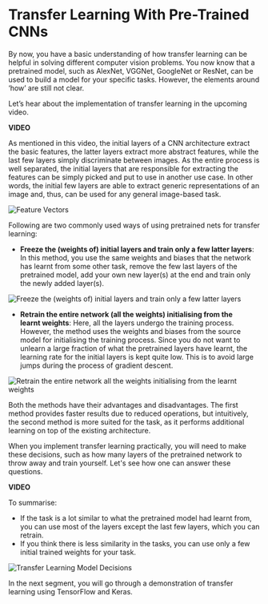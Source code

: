 # Transfer Learning With Pre-Trained CNNs

By now, you have a basic understanding of how transfer learning can be helpful in solving different computer vision problems. You now know that a pretrained model, such as AlexNet, VGGNet, GoogleNet or ResNet, can be used to build a model for your specific tasks. However, the elements around ‘how’ are still not clear.

Let’s hear about the implementation of transfer learning in the upcoming video.

**VIDEO**

As mentioned in this video, the initial layers of a CNN architecture extract the basic features, the latter layers extract more abstract features, while the last few layers simply discriminate between images. As the entire process is well separated, the initial layers that are responsible for extracting the features can be simply picked and put to use in another use case. In other words, the initial few layers are able to extract generic representations of an image and, thus, can be used for any general image-based task.

![Feature Vectors](https://i.ibb.co/ftQqvQw/Feature-Vectors.jpg)

Following are two commonly used ways of using pretrained nets for transfer learning:

- **Freeze the (weights of) initial layers and train only a few latter layers**: In this method, you use the same weights and biases that the network has learnt from some other task, remove the few last layers of the pretrained model, add your own new layer(s) at the end and train only the newly added layer(s).

![Freeze the (weights of) initial layers and train only a few latter layers](https://i.ibb.co/g4tXFJC/Freeze-the-weights-of-initial-layers-and-train-only-a-few-latter-layers.jpg)

- **Retrain the entire network (all the weights) initialising from the learnt weights**: Here, all the layers undergo the training process. However, the method uses the weights and biases from the source model for initialising the training process. Since you do not want to unlearn a large fraction of what the pretrained layers have learnt, the learning rate for the initial layers is kept quite low. This is to avoid large jumps during the process of gradient descent.

![Retrain the entire network all the weights initialising from the learnt weights](https://i.ibb.co/Ry8rSDt/Retrain-the-entire-network-all-the-weights-initialising-from-the-learnt-weights.jpg)

Both the methods have their advantages and disadvantages. The first method provides faster results due to reduced operations, but intuitively, the second method is more suited for the task, as it performs additional learning on top of the existing architecture.

When you implement transfer learning practically, you will need to make these decisions, such as how many layers of the pretrained network to throw away and train yourself. Let's see how one can answer these questions. 

**VIDEO**

To summarise:

-   If the task is a lot similar to what the pretrained model had learnt from, you can use most of the layers except the last few layers, which you can retrain.
-   If you think there is less similarity in the tasks, you can use only a few initial trained weights for your task.

![Transfer Learning Model Decisions](https://i.ibb.co/2S2jT1z/Transfer-Learning-Model-Decisions.jpg)

In the next segment, you will go through a demonstration of transfer learning using TensorFlow and Keras.